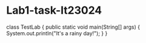 # Lab1-task-It23024
class TestLab
{
    public static void main(String[] args) 
 {
        System.out.println("It's a rainy day!");
 }
}
